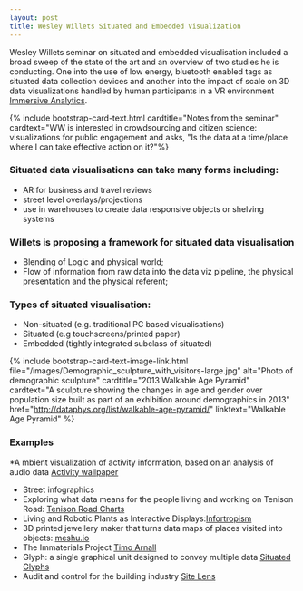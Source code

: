 ```yaml
---
layout: post
title: Wesley Willets Situated and Embedded Visualization
---
```


Wesley Willets seminar on situated and embedded visualisation included a broad sweep of the state of the art and an overview 
of two studies he is conducting. One into the use of low energy, bluetooth enabled tags as situated data collection devices and another into the impact of scale on 3D data visualizations handled by human participants in a VR environment 
[Immersive Analytics](https://groups.inf.ed.ac.uk/vishub/immersiveanalytics/). 

{% include bootstrap-card-text.html cardtitle="Notes from the seminar" cardtext="WW is interested in crowdsourcing and citizen
science: visualizations for public engagement and asks, "Is the data at a time/place where I can take effective action on it?"%}

### Situated data visualisations can take many forms including:
* AR for business and travel reviews
* street level overlays/projections
* use in warehouses to create data responsive objects or shelving systems

### Willets is proposing a framework for situated data visualisation
* Blending of Logic and physical world; 
* Flow of information from raw data into the data viz pipeline, the physical presentation and the physical referent;

### Types of situated visualisation:
* Non-situated (e.g. traditional PC based visualisations)
* Situated (e.g touchscreens/printed paper)
* Embedded (tightly integrated subclass of situated)

{% include bootstrap-card-text-image-link.html file="/images/Demographic_sculpture_with_visitors-large.jpg" 
alt="Photo of demographic sculpture" cardtitle="2013 Walkable Age Pyramid" cardtext="A sculpture showing the changes in 
age and gender over population size built as part of an exhibition around demographics in 2013" 
href="http://dataphys.org/list/walkable-age-pyramid/" linktext="Walkable Age Pyramid" %}

### Examples
*A mbient visualization of activity information, based on an analysis of audio data [Activity wallpaper](https://www.semanticscholar.org/paper/Activity-wallpaper%3A-ambient-visualization-of-Skog/18f2b30f79607f6aec139b1ec680ae2e6913ea2d) 
* Street infographics
* Exploring what data means for the people living and working on Tenison Road: [Tenison Road Charts](http://tenisonroad.com/)
* Living and Robotic Plants as Interactive Displays:[Infortropism](http://www.cs.cmu.edu/~akhurst/publications/holstius04-infotropism.pdf)
* 3D printed jewellery maker that turns data maps of places visited into objects: [meshu.io](https://www.meshu.io/)
* The Immaterials Project [Timo Arnall](http://www.elasticspace.com/2013/09/the-immaterials-project)
* Glyph: a single graphical unit designed to convey multiple data [Situated Glyphs](https://www.researchgate.net/publication/279473719_A_miniaturized_display_network_for_situated_glyphs)
* Audit and control for the building industry [Site Lens](http://www.sitelens.io/)

